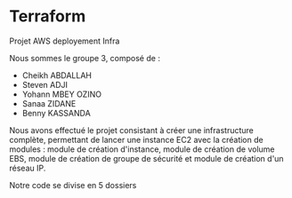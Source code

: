 # Terraform
Projet AWS deployement Infra 

Nous sommes le groupe 3, composé de : 
- Cheikh ABDALLAH
- Steven ADJI
- Yohann MBEY OZINO
- Sanaa ZIDANE
- Benny KASSANDA

Nous avons effectué le projet consistant à créer une infrastructure complète, permettant de lancer une instance EC2 avec la création de modules : module de création d'instance, module de création de volume EBS, module de création de groupe de sécurité et module de création d'un réseau IP.

Notre code se divise en 5 dossiers

